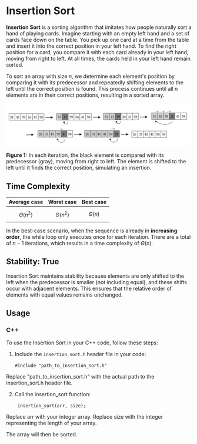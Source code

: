 # Insertion Sort

**Insertion Sort** is a sorting algorithm that imitates how people naturally sort a hand of playing cards. Imagine starting with an empty left hand and a set of cards face down on the table. You pick up one card at a time from the table and insert it into the correct position in your left hand. To find the right position for a card, you compare it with each card already in your left hand, moving from right to left. At all times, the cards held in your left hand remain sorted.

To sort an array with size $n$, we determine each element's position by comparing it with its predecessor and repeatedly shifting elements to the left until the correct position is found. This process continues until all $n$ elements are in their correct positions, resulting in a sorted array.

![Figure 1](https://github.com/mjyang0902/Data-Structure/blob/main/sort/figures/insertion_sort.png)

**Figure 1:** In each iteration, the black element is compared with its predecessor (gray), moving from right to left. The element is shifted to the left until it finds the correct position, simulating an insertion.

## Time Complexity
| Average case | Worst case | Best case |
|:------------:|:----------:|:---------:|
| $$\Theta(n^2)$$ | $$\Theta(n^2)$$ | $$\Theta(n)$$ |

In the best-case scenario, when the sequence is already in **increasing order**, the while loop only executes once for each iteration. There are a total of $n-1$ iterations, which results in a time complexity of $\Theta(n)$.

## Stability: True
Insertion Sort maintains stability because elements are only shifted to the left when the predecessor is smaller (not including equal), and these shifts occur with adjacent elements. This ensures that the relative order of elements with equal values remains unchanged.

## Usage

### C++

To use the Insertion Sort in your C++ code, follow these steps:

1. Include the `insertion_sort.h` header file in your code:
   ```
   #include "path_to_insertion_sort.h"
   ```
Replace "path_to_insertion_sort.h" with the actual path to the insertion_sort.h header file.

2. Call the insertion_sort function:
   ```
    insertion_sort(arr, size);
   ```
Replace arr with your integer array.
Replace size with the integer representing the length of your array.

The array will then be sorted.

